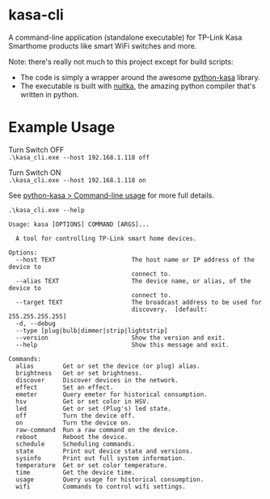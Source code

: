 # kasa-cli
 A command-line application (standalone executable) for TP-Link Kasa Smarthome products like smart WiFi switches and more.

 Note: there's really not much to this project except for build scripts:

 - The code is simply a wrapper around the awesome [python-kasa](https://github.com/python-kasa/python-kasa) library.
 - The executable is built with [nuitka](https://github.com/Nuitka/Nuitka), the amazing python compiler that's written in python.
 
# Example Usage
Turn Switch OFF  
`.\kasa_cli.exe --host 192.168.1.118 off`

Turn Switch ON  
`.\kasa_cli.exe --host 192.168.1.118 on`  

See [python-kasa > Command-line usage](https://python-kasa.readthedocs.io/en/latest/cli.html) for more full details.

`.\kasa_cli.exe --help`

```
Usage: kasa [OPTIONS] COMMAND [ARGS]...

  A tool for controlling TP-Link smart home devices.

Options:
  --host TEXT                     The host name or IP address of the device to
                                  connect to.
  --alias TEXT                    The device name, or alias, of the device to
                                  connect to.
  --target TEXT                   The broadcast address to be used for
                                  discovery.  [default: 255.255.255.255]
  -d, --debug
  --type [plug|bulb|dimmer|strip|lightstrip]
  --version                       Show the version and exit.
  --help                          Show this message and exit.

Commands:
  alias        Get or set the device (or plug) alias.
  brightness   Get or set brightness.
  discover     Discover devices in the network.
  effect       Set an effect.
  emeter       Query emeter for historical consumption.
  hsv          Get or set color in HSV.
  led          Get or set (Plug's) led state.
  off          Turn the device off.
  on           Turn the device on.
  raw-command  Run a raw command on the device.
  reboot       Reboot the device.
  schedule     Scheduling commands.
  state        Print out device state and versions.
  sysinfo      Print out full system information.
  temperature  Get or set color temperature.
  time         Get the device time.
  usage        Query usage for historical consumption.
  wifi         Commands to control wifi settings.
  ```

